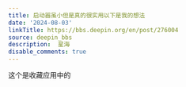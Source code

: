 ```yaml
---
title: 启动器虽小但是真的很实用以下是我的想法
date: '2024-08-03'
linkTitle: https://bbs.deepin.org/en/post/276004
source: deepin_bbs
description:  星海 
disable_comments: true
---
```

这个是收藏应用中的 
